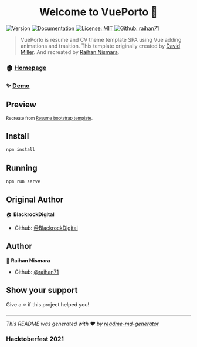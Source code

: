 <h1 align="center">Welcome to VuePorto 👋</h1>
<p>
  <img alt="Version" src="https://img.shields.io/badge/version-0.1.0-blue.svg?cacheSeconds=2592000" />
  <a href="raihan.my.id" target="_blank">
    <img alt="Documentation" src="https://img.shields.io/badge/documentation-yes-brightgreen.svg" />
  </a>
  <a href="#" target="_blank">
    <img alt="License: MIT" src="https://img.shields.io/badge/License-MIT-yellow.svg" />
  </a>
  <a href="https://twitter.com/raihan71" target="_blank">
    <img alt="Github: raihan71" src="https://img.shields.io/github/followers/raihan71?label=Follow&logo=Github&style=social" />
  </a>
</p>

> VuePorto is resume and CV theme template SPA using Vue adding animations and trasition. This template originally created by <a href="https://github.com/davidtmiller">David Miller</a>. And recreated by <a href="https://github.com/raihan71">Raihan Nismara</a>.

### 🏠 [Homepage](https://startbootstrap.com/themes/resume/)

### ✨ [Demo](https://raihan.my.id)

## Preview

<small> Recreate from <a href="https://startbootstrap.com/previews/resume">Resume bootstrap template</a>.</small>

## Install

```sh
npm install
```

## Running

```sh
npm run serve
```

## Original Author

🏠 **BlackrockDigital**

* Github: [@BlackrockDigital](https://github.com/BlackrockDigital)

## Author

👤 **Raihan Nismara**

* Github: [@raihan71](https://github.com/raihan71)

## Show your support

Give a ⭐️ if this project helped you!

***
_This README was generated with ❤️ by [readme-md-generator](https://github.com/kefranabg/readme-md-generator)_
### Hacktoberfest 2021
